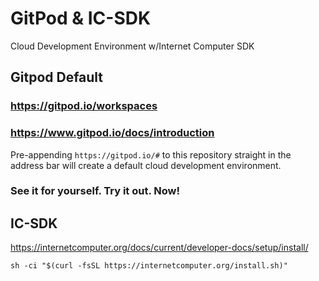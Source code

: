 # GitPod & IC-SDK
Cloud Development Environment w/Internet Computer SDK   

## Gitpod Default 
### https://gitpod.io/workspaces
### https://www.gitpod.io/docs/introduction
Pre-appending ``https://gitpod.io/#`` to this repository straight in the address bar will create a default cloud development environment. 
### See it for yourself. Try it out. Now!

## IC-SDK
https://internetcomputer.org/docs/current/developer-docs/setup/install/

``sh -ci "$(curl -fsSL https://internetcomputer.org/install.sh)"``

